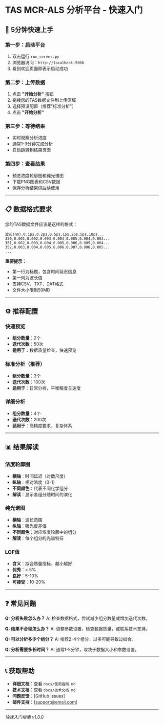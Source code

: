 # TAS MCR-ALS 分析平台 - 快速入门

## 🚀 5分钟快速上手

### 第一步：启动平台
1. 双击运行 `run_server.py`
2. 浏览器访问：`http://localhost:5000`
3. 看到欢迎页面即表示启动成功

### 第二步：上传数据
1. 点击 **"开始分析"** 按钮
2. 拖拽您的TAS数据文件到上传区域
3. 选择预设配置（推荐"标准分析"）
4. 点击 **"开始分析"**

### 第三步：等待结果
- 实时观察分析进度
- 通常1-3分钟完成分析
- 自动跳转到结果页面

### 第四步：查看结果
- 预览浓度轮廓图和纯光谱图
- 下载PNG图表和CSV数据
- 保存分析结果供后续使用

---

## 📋 数据格式要求

您的TAS数据文件应该是这样的格式：

```csv
波长(nm),0.1ps,0.2ps,0.5ps,1ps,2ps,5ps,10ps...
350,0.001,0.002,0.003,0.004,0.005,0.004,0.003...
351,0.002,0.003,0.004,0.005,0.006,0.005,0.004...
352,0.003,0.004,0.005,0.006,0.007,0.006,0.005...
...
```

**重要提示：**
- 第一行为标题，包含时间延迟信息
- 第一列为波长值
- 支持CSV、TXT、DAT格式
- 文件大小限制50MB

---

## ⚙️ 推荐配置

### 快速预览
- **组分数量**：2个
- **迭代次数**：50次
- **适用于**：数据质量检查，快速预览

### 标准分析（推荐）
- **组分数量**：3个
- **迭代次数**：100次
- **适用于**：日常分析，平衡精度与速度

### 详细分析
- **组分数量**：4个
- **迭代次数**：200次
- **适用于**：高精度要求，复杂体系

---

## 📊 结果解读

### 浓度轮廓图
- **横轴**：时间延迟（对数尺度）
- **纵轴**：相对浓度（0-1）
- **不同颜色**：代表不同化学组分
- **解读**：显示各组分随时间的演化

### 纯光谱图
- **横轴**：波长范围
- **纵轴**：吸光度差值
- **不同颜色**：对应浓度轮廓中的组分
- **解读**：每个组分的光谱特征

### LOF值
- **含义**：拟合质量指标，越小越好
- **优秀**：< 5%
- **良好**：5-10%
- **可接受**：10-20%

---

## ❓ 常见问题

**Q: 分析失败怎么办？**
A: 检查数据格式，尝试减少组分数量或增加迭代次数。

**Q: 结果不合理怎么办？**
A: 调整参数设置，检查数据质量，或联系技术支持。

**Q: 可以分析多少个组分？**
A: 推荐2-4个组分，过多可能导致过拟合。

**Q: 分析需要多长时间？**
A: 通常1-5分钟，取决于数据大小和参数设置。

---

## 📞 获取帮助

- **详细文档**：查看 `docs/使用指南.md`
- **技术文档**：查看 `docs/技术文档.md`
- **问题反馈**：[GitHub Issues]
- **邮件支持**：[support@email.com]

---

*快速入门指南 v1.0.0*
